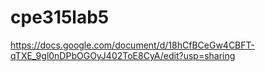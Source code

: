 # cpe315lab5

https://docs.google.com/document/d/18hCfBCeGw4CBFT-qTXE_9gl0nDPbOGOyJ402ToE8CyA/edit?usp=sharing
